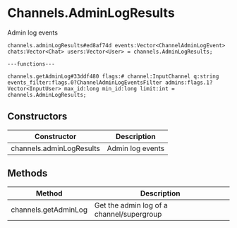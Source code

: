 # Channels.AdminLogResults
Admin log events

```
channels.adminLogResults#ed8af74d events:Vector<ChannelAdminLogEvent> chats:Vector<Chat> users:Vector<User> = channels.AdminLogResults;

---functions---

channels.getAdminLog#33ddf480 flags:# channel:InputChannel q:string events_filter:flags.0?ChannelAdminLogEventsFilter admins:flags.1?Vector<InputUser> max_id:long min_id:long limit:int = channels.AdminLogResults;
```

## Constructors
| Constructor | Description |
| ---- | ----------- |
| channels.adminLogResults | Admin log events |


## Methods
| Method | Description |
| ---- | ----------- |
| channels.getAdminLog | Get the admin log of a channel/supergroup |


